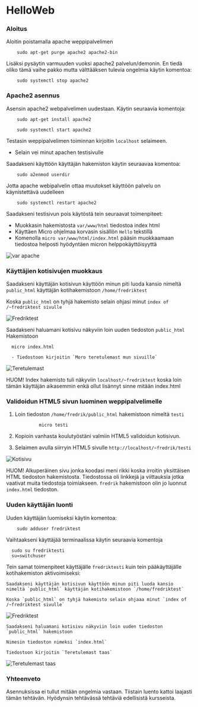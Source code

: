 # HelloWeb

### Aloitus

Aloitin poistamalla apache weppipalvelimen

        sudo apt-get purge apache2 apache2-bin
        
Lisäksi pysäytin varmuuden vuoksi apache2 palvelun/demonin. En tiedä oliko tämä vaihe pakko mutta välttääksen tulevia ongelmia käytin komentoa:

        sudo systemctl stop apache2
        
### Apache2 asennus

Asensin apache2 webpalvelimen uudestaan. Käytin seuraavia komentoja:
  
        sudo apt-get install apache2
              
        sudo systemctl start apache2
        
Testasin weppipalvelimen toiminnan kirjoitin `localhost` selaimeen.
-  Selain vei minut apachen testisivulle
        
Saadakseni käyttöön käyttäjän hakemiston käytin seuraavaa komentoa:

        sudo a2enmod userdir

Jotta apache webipalvelin ottaa muutokset käyttöön palvelu on käynistettävä uudelleen

        sudo systemctl restart apache2
        
Saadakseni testisivun pois käytöstä tein seuraavat toimenpiteet:              

- Muokkasin hakemistosta `var/www/html` tiedostoa index html
- Käyttäen Micro ohjelmaa korvasin sisällön `Hello` tekstillä
- Komenolla `micro var/www/html/index.html` pääsin muokkaamaan tiedostoa helposti hyödyntäen micron helppokäyttöisyyttä

![var apache](https://user-images.githubusercontent.com/122887178/215842158-847200dc-0011-4f5e-b75a-4e342b560b8c.jpg)

### Käyttäjien kotisivujen muokkaus

Saadakseni käyttäjän kotisivun käyttöön minun piti luoda kansio nimeltä `public_html` käyttäjän kotihakemistoon `/home/fredriktest`



Koska `public_html` on tyhjä hakemisto selain ohjasi minut `index of /~fredriktest sivulle`

![Fredriktest](https://user-images.githubusercontent.com/122887178/215848818-c2824287-9f2d-4ed9-8b52-f37b6ee24e36.jpg)

Saadakseni haluamani kotisivu näkyviin loin uuden tiedoston `public_html` Hakemistoon

      micro index.html
      
      - Tiedostoon kirjoitin `Moro teretulemast mun sivuille`


![Teretulemast](https://user-images.githubusercontent.com/122887178/215849350-54b4d932-5cd1-4952-be96-c4a52599138c.jpg)

HUOM! Index hakemisto tuli näkyviin `localhost/~fredriktest` koska loin tämän käyttäjän aikasemmin enkä ollut lisännyt sinne mitään index.html

### Validoidun HTML5 sivun luominen weppipalvelimelle

1. Loin tiedoston `/home/fredrik/public_html` hakemistoon nimeltä `testi`

                micro testi
                
2. Kopioin vanhasta koulutyöstäni valmiin HTML5 validoidun kotisivun. 
3. Selaimen avulla siirryin HTML5 sivulle `http://localhost/~fredrik/testi`

![Kotisivu](https://user-images.githubusercontent.com/122887178/215851216-42748896-86f2-4856-8ee7-d485d3fa5f67.jpg)

HUOM! Alkuperäinen sivu jonka koodasi meni rikki koska irroitin yksittäisen HTML tiedoston hakemistosta. Tiedostossa oli linkkejä ja viittauksia jotka vaativat muita tiedostoja toimiakseen. `fredrik` hakemistoon olin jo luonnut `index.html` tiedoston.


### Uuden käyttäjän luonti

Uuden käyttäjän luomiseksi käytin komentoa:

        sudo adduser fredriktest
        
Vaihtaakseni käyttäjää terminaalissa käytin seuraavia komentoja

      sudo su fredriktesti
      su=switchuser
        
Tein samat toimenpiteet käyttäjälle `fredriktesti` kuin tein pääkäyttäjälle kotihakemiston aktivoimiseksi:

    Saadakseni käyttäjän kotisivun käyttöön minun piti luoda kansio nimeltä `public_html` käyttäjän kotihakemistoon `/home/fredriktest`

    Koska `public_html` on tyhjä hakemisto selain ohjaaa minut `index of /~fredriktest sivulle`

  ![Fredriktest](https://user-images.githubusercontent.com/122887178/215848818-c2824287-9f2d-4ed9-8b52-f37b6ee24e36.jpg)

    Saadakseni haluamani kotisivu näkyviin loin uuden tiedoston `public_html` hakemistoon
    
    Nimesin tiedoston nimeksi `index.html`
    
    Tiedostoon kirjoitin `Teretulemast taas`
    
  ![Teretulemast taas](https://user-images.githubusercontent.com/122887178/215852885-e97d4d7a-8a1f-450a-aca8-86cdbc6face1.jpg)
  
  ### Yhteenveto
  
  Asennuksissa ei tullut mitään ongelmia vastaan. Tiistain luento kattoi laajasti tämän tehtävän.
  Hyödynsin tehtävässä tehtäviä edellisistä kursseista.


    
    


                              



